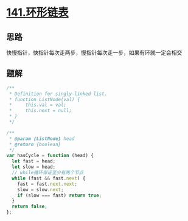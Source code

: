 # [141.环形链表](https://leetcode-cn.com/problems/linked-list-cycle/)

## 思路

快慢指针，快指针每次走两步，慢指针每次走一步，如果有环就一定会相交

## 题解

```js
/**
 * Definition for singly-linked list.
 * function ListNode(val) {
 *     this.val = val;
 *     this.next = null;
 * }
 */

/**
 * @param {ListNode} head
 * @return {boolean}
 */
var hasCycle = function (head) {
  let fast = head;
  let slow = head;
  // while循环保证至少有两个节点
  while (fast && fast.next) {
    fast = fast.next.next;
    slow = slow.next;
    if (slow === fast) return true;
  }
  return false;
};
```
